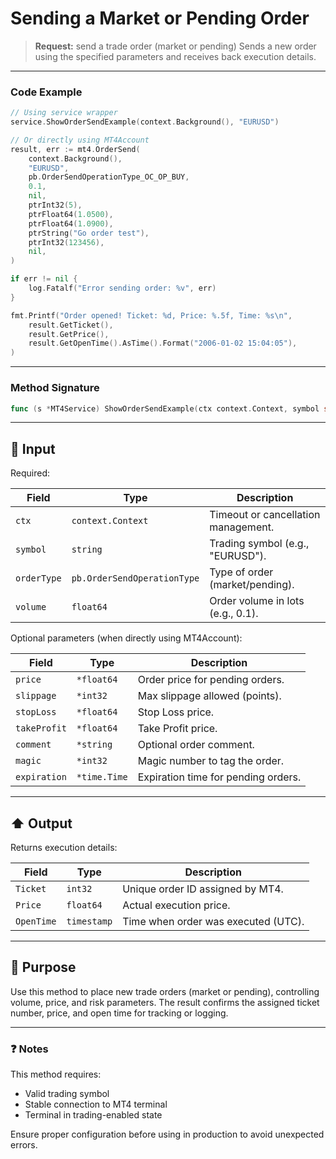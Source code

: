 # Sending a Market or Pending Order

> **Request:** send a trade order (market or pending)
> Sends a new order using the specified parameters and receives back execution details.

---

### Code Example

```go
// Using service wrapper
service.ShowOrderSendExample(context.Background(), "EURUSD")

// Or directly using MT4Account
result, err := mt4.OrderSend(
    context.Background(),
    "EURUSD",
    pb.OrderSendOperationType_OC_OP_BUY,
    0.1,
    nil,
    ptrInt32(5),
    ptrFloat64(1.0500),
    ptrFloat64(1.0900),
    ptrString("Go order test"),
    ptrInt32(123456),
    nil,
)

if err != nil {
    log.Fatalf("Error sending order: %v", err)
}

fmt.Printf("Order opened! Ticket: %d, Price: %.5f, Time: %s\n",
    result.GetTicket(),
    result.GetPrice(),
    result.GetOpenTime().AsTime().Format("2006-01-02 15:04:05"),
)
```

---

### Method Signature

```go
func (s *MT4Service) ShowOrderSendExample(ctx context.Context, symbol string)
```

---

## 🔽 Input

Required:

| Field       | Type                        | Description                         |
| ----------- | --------------------------- | ----------------------------------- |
| `ctx`       | `context.Context`           | Timeout or cancellation management. |
| `symbol`    | `string`                    | Trading symbol (e.g., "EURUSD").    |
| `orderType` | `pb.OrderSendOperationType` | Type of order (market/pending).     |
| `volume`    | `float64`                   | Order volume in lots (e.g., 0.1).   |

Optional parameters (when directly using MT4Account):

| Field        | Type         | Description                         |
| ------------ | ------------ | ----------------------------------- |
| `price`      | `*float64`   | Order price for pending orders.     |
| `slippage`   | `*int32`     | Max slippage allowed (points).      |
| `stopLoss`   | `*float64`   | Stop Loss price.                    |
| `takeProfit` | `*float64`   | Take Profit price.                  |
| `comment`    | `*string`    | Optional order comment.             |
| `magic`      | `*int32`     | Magic number to tag the order.      |
| `expiration` | `*time.Time` | Expiration time for pending orders. |

---

## ⬆️ Output

Returns execution details:

| Field      | Type        | Description                         |
| ---------- | ----------- | ----------------------------------- |
| `Ticket`   | `int32`     | Unique order ID assigned by MT4.    |
| `Price`    | `float64`   | Actual execution price.             |
| `OpenTime` | `timestamp` | Time when order was executed (UTC). |

---

## 🎯 Purpose

Use this method to place new trade orders (market or pending), controlling volume, price, and risk parameters. The result confirms the assigned ticket number, price, and open time for tracking or logging.

---

### ❓ Notes

This method requires:

* Valid trading symbol
* Stable connection to MT4 terminal
* Terminal in trading-enabled state

Ensure proper configuration before using in production to avoid unexpected errors.
